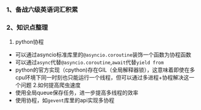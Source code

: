 ### 1、备战六级英语词汇积累


### 2、知识点整理
 1. python协程
  - 可以通过asyncio标准库里的`@asyncio.coroutine`装饰一个函数为协程函数
  - 可以通过`async`代替`@asyncio.coroutine`,`await`代替`yield from`
  - python的官方实现（cpython)存在GIL（全局解释器锁），这意味着即使在多cpu环境下同一时刻也只能运行一个线程，但可以通过多进程+协程解决这一个问题
 2.如何提高爬虫速度
  - 使用全局queue保存任务，进一步提高多线程的效率
  - 使用协程，如`gevent`库里的api实现多协程
